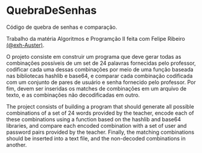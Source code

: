 # QuebraDeSenhas


Código de quebra de senhas e comparação.

Trabalho da matéria Algoritmos e Programção II feita com Felipe Ribeiro [(@exh-Auster)](https://github.com/exh-Auster).

O projeto consiste em construir um programa que deve gerar todas as combinações possíveis de um set de 24 palavras fornecidas pelo professor, codificar cada uma dessas combinações por meio de uma função baseada nas bibliotecas hashlib e base64, e comparar cada combinação codificada com um conjunto de pares de usuário e senha fornecido pelo professor. Por fim, devem ser inseridas os matches de combinações em um arquivo de texto, e as combinações não decodificadas em outro.


The project consists of building a program that should generate all possible combinations of a set of 24 words provided by the teacher, encode each of these combinations using a function based on the hashlib and base64 libraries, and compare each encoded combination with a set of user and password pairs provided by the teacher. Finally, the matching combinations should be inserted into a text file, and the non-decoded combinations in another.
